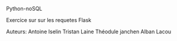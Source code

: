 Python-noSQL

Exercice sur sur les requetes Flask

Auteurs:
Antoine Iselin
Tristan Laine
Théodule janchen
Alban Lacou


